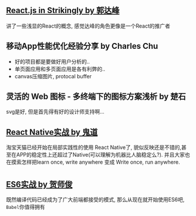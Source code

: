 ## [React.js in Strikingly by 郭达峰](https://speakerdeck.com/dfguo/reactjs-in-strikingly-1)
讲了一些浅显的React的概念, 感觉达峰的角色更像是一个React的推广者

## 移动App性能优化经验分享 by Charles Chu
* 好的项目都是要做好用户分析的..
* 单页面应用和多页面应用是各有利弊的..
* canvas压缩图片, protocal buffer


## 灵活的 Web 图标 - 多终端下的图标方案浅析 by 楚石
svg是好, 但是首先得有好的设计师支持啊...

## [React Native实战 by 鬼道](http://yunpan.taobao.com/s/GeUkc7lAfI)
淘宝天猫已经开始在局部实践性的使用 React Native了, 貌似反映还是不错的,甚至在APP的稳定性上还超过了Native(可以理解为机器比人脑稳定么?). 并且大家也在摸索怎样把learn once, write anywhere 变成 Write once, run anywhere.

## [ES6实战 by 贺师俊](http://johnhax.net/2015/es6-in-action/)
既然编译代码已经成为了广大前端都接受的模式, 那么从现在就开始使用ES6吧, `Babel`你值得拥有
